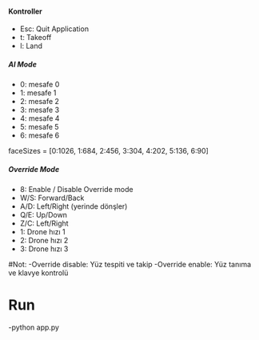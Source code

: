 ﻿
#### Kontroller
- Esc: Quit Application
- t: Takeoff
- l: Land

##### AI Mode

- 0: mesafe 0
- 1: mesafe 1
- 2: mesafe 2
- 3: mesafe 3
- 4: mesafe 4
- 5: mesafe 5
- 6: mesafe 6

faceSizes = [0:1026, 1:684, 2:456, 3:304, 4:202, 5:136, 6:90]

##### Override Mode
- 8:	Enable / Disable Override mode
- W/S: 	Forward/Back
- A/D: 	Left/Right (yerinde dönşler)
- Q/E: 	Up/Down
- Z/C: 	Left/Right
- 1: 	Drone hızı 1
- 2: 	Drone hızı 2
- 3: 	Drone hızı 3

#Not:
-Override disable: Yüz tespiti ve takip
-Override enable: Yüz tanıma ve klavye kontrolü

# Run
-python app.py
